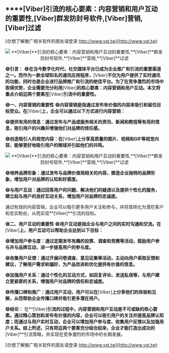 ## ****[Viber]**引流的核心要素：内容营销和用户互动的重要性,**[Viber]**群发防封号软件,**[Viber]**营销,**[Viber]**过滤**

[😍想了解推广相关软件的朋友请登录 http://www.vst.tw](http://www.vst.tw)

 <center><img src="https://vst.tw/MP4/tuiguang/png/0.png" alt="**[Viber]**引流的核心要素：内容营销和用户互动的重要性,**[Viber]**群发防封号软件,**[Viber]**营销,**[Viber]**过滤"></center>

**😄引言：**
**😄在当今数字化时代，社交媒体平台已成为企业推广和引流的重要渠道之一。而作为一款全球知名的通讯应用程序，**[Viber]**不仅为用户提供了实时通讯的功能，同时也是企业进行品牌推广和引流的绝佳平台。为了在竞争激烈的市场中取得优势，企业需要充分利用**[Viber]**的核心要素：内容营销和用户互动。本文将重点介绍这两个要素在**[Viber]**引流中的重要性。**

**😄一、内容营销的重要性**
**😄内容营销是指通过发布有价值的内容来吸引和留住目标受众。在**[Viber]**上，企业可以通过以下方式进行内容营销：**

**😄提供有用的信息：通过发布与产品或服务相关的资讯、新闻和教程等有用的信息，吸引用户的兴趣并增强他们对品牌的信任感。**

**😄创造吸引人的视觉内容：在**[Viber]**上分享高质量的图片、视频和GIF等视觉内容，能够更好地吸引用户的眼球并引起他们的共鸣。**

 <center><img src="https://vst.tw/MP4/tuiguang/png/8.png" alt="**[Viber]**引流的核心要素：内容营销和用户互动的重要性,**[Viber]**群发防封号软件,**[Viber]**营销,**[Viber]**过滤"></center>

**😄培养品牌形象：通过发布与品牌价值观相关的内容，塑造企业独特的品牌形象，增加用户对品牌的认知和好感度。**

**😄与用户互动：通过回答用户的问题、解决他们的疑虑以及提供个性化的服务，建立起与用户的良好互动关系，增加用户对品牌的忠诚度。**

通过有效的内容营销，企业可以吸引更多用户关注和参与，并将其转化为潜在客户和忠实粉丝，从而实现**[Viber]**引流的目标。

**😄二、用户互动的重要性**
**😄用户互动是指企业与用户之间的实时沟通和交流。在**[Viber]**上，用户互动可以帮助企业达到以下目标：**

**😄增加用户参与度：通过定期发布有趣的投票、调查和竞赛等活动，鼓励用户参与并与品牌互动，进一步提高用户的参与度。**

**😄收集用户反馈：通过开展问卷调查、意见征集等活动，主动向用户索取反馈和建议，了解用户需求和偏好，为产品改进和优化提供有价值的信息。**

**😄加强用户关系：通过个性化的互动方式，如回复评论、发送私信等，与用户建立更紧密的关系，增强用户对品牌的信任和忠诚度。**

**😄传播口碑和推广：通过用户互动，用户可以在**[Viber]**上分享他们的体验和见解，从而帮助企业传播口碑并吸引更多潜在用户。**

**😄结论：**
在**[Viber]**引流的过程中，内容营销和用户互动是不可或缺的核心要素。通过精心策划和发布有价值的内容，企业可以吸引用户的关注并提高品牌认知度；而通过与用户实时互动，企业可以增加用户参与度、收集用户反馈以及加强用户关系。综上所述，只有将这两个要素充分结合起来，企业才能打造出成功的**[Viber]**引流策略，并实现在竞争激烈的市场中的长期发展。

[😍想了解推广相关软件的朋友请登录 http://www.vst.tw](http://www.vst.tw)



